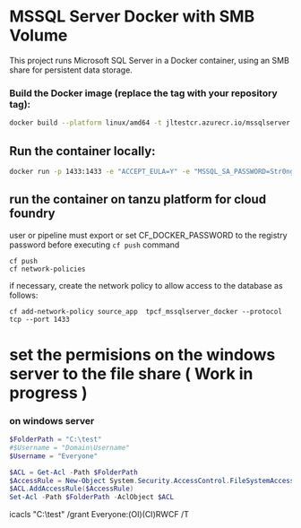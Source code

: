 # MSSQL Server Docker with SMB Volume
This project runs Microsoft SQL Server in a Docker container, using an SMB share for persistent data storage.

### Build the Docker image (replace the tag with your repository tag):

```bash
docker build --platform linux/amd64 -t jltestcr.azurecr.io/mssqlserver:latest . 
```

## Run the container locally:
```bash
docker run -p 1433:1433 -e "ACCEPT_EULA=Y" -e "MSSQL_SA_PASSWORD=Str0ng#stS3cr3t#" -it jltestcr.azurecr.io/mssqlserver:latest  
```

## run the container on tanzu platform for cloud foundry
user or pipeline must export or set CF_DOCKER_PASSWORD to the registry password before executing `cf push` command
```
cf push
cf network-policies
```
if necessary, create the network policy to allow access to the database as follows:
```
cf add-network-policy source_app  tpcf_mssqlserver_docker --protocol tcp --port 1433

```

# set the permisions on the windows server to the file share ( Work in progress )
### on windows server
```powershell
$FolderPath = "C:\test"
#$Username = "Domain\Username"
$Username = "Everyone"

$ACL = Get-Acl -Path $FolderPath
$AccessRule = New-Object System.Security.AccessControl.FileSystemAccessRule($Username, "Modify", "ContainerInherit, ObjectInherit", "None", "Allow")
$ACL.AddAccessRule($AccessRule)
Set-Acl -Path $FolderPath -AclObject $ACL
```
icacls "C:\test" /grant Everyone:(OI)(CI)RWCF /T